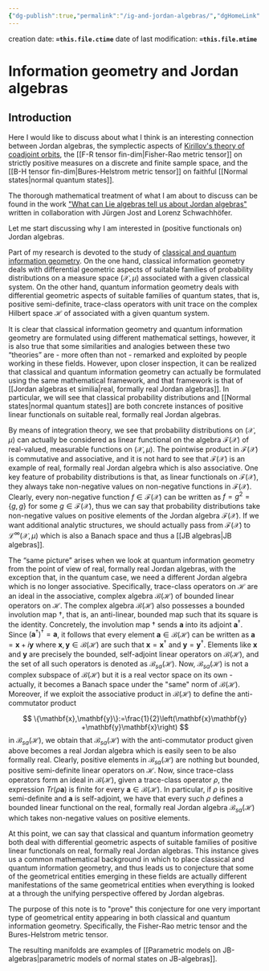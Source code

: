```yaml
---
{"dg-publish":true,"permalink":"/ig-and-jordan-algebras/","dgHomeLink":true,"dgPassFrontmatter":false,"dgShowBacklinks":false,"dgShowLocalGraph":true,"dgShowInlineTitle":false,"dgShowFileTree":true,"dgEnableSearch":true}
---
```



creation date: **`=this.file.ctime`** 
date of last modification: **`=this.file.mtime`**

# Information geometry and Jordan algebras

## Introduction


Here I would like to discuss about what I think is an interesting connection between Jordan algebras, the symplectic aspects of [Kirillov's theory of coadjoint orbits](https://en.wikipedia.org/wiki/Orbit_method), the [[F-R tensor fin-dim\|Fisher-Rao metric tensor]] on strictly positive measures on a discrete and finite sample space, and the [[B-H tensor fin-dim\|Bures-Helstrom metric tensor]] on faithful [[Normal states\|normal quantum states]].

The thorough mathematical treatment of what I am about to discuss can be found in the work ["What can Lie algebras tell us about Jordan algebras"](https://arxiv.org/abs/2112.09781) written in collaboration with Jürgen Jost and Lorenz Schwachhöfer.

Let me start discussing why I am interested in (positive functionals on) Jordan algebras. 

Part of my research is devoted to the study of [classical and quantum information geometry](https://math.stackexchange.com/a/4221413/86146). On the one hand, classical information geometry deals with differential geometric aspects of suitable families of probability distributions on a measure space $(\mathcal{X},\mu)$ associated with a given classical system. On the other hand, quantum information geometry deals with differential geometric aspects of suitable families of quantum states, that is, positive semi-definite, trace-class operators with unit trace on the complex Hilbert space $\mathcal{H}$ of associated with a given quantum system.

It is clear that  classical information geometry and quantum information geometry are formulated using different mathematical settings, however, it is also true that some similarities and analogies between these two “theories” are - more often than not - remarked and exploited by people working in these fields. However, upon closer inspection, it can be realized that classical and quantum information geometry can actually be formulated using the same mathematical framework, and that framework is that of [[Jordan algebras et similia\|real, formally real Jordan algebras]]. In particular, we will see that classical probability distributions and [[Normal states\|normal quantum states]] are both concrete instances of positive linear functionals on suitable real, formally real Jordan algebras.

By means of integration theory, we see that probability distributions on $(\mathcal{X},\mu)$ can actually  be considered as linear functional on the algebra $\mathcal{F}(\mathcal{X})$ of real-valued, measurable functions on $(\mathcal{X},\mu)$. The pointwise product in $\mathcal{F}(\mathcal{X})$ is commutative and associative, and it is not hard to see that $\mathcal{F}(\mathcal{X})$ is an example of real, formally real Jordan algebra which is also associative.  One key feature  of probability distributions is that, as linear functionals on $\mathcal{F}(\mathcal{X})$, they always take non-negative values on non-negative functions in $\mathcal{F}(\mathcal{X})$.  Clearly, every non-negative function $f\in \mathcal{F}(\mathcal{X})$ can be written as $f=g^2=\{g,g\}$ for some $g\in\mathcal{F}(\mathcal{X})$,  thus we can say that probability distributions take non-negative values on positive elements of the Jordan algebra $\mathcal{F}(\mathcal{X})$. If we want additional analytic structures, we should actually pass from $\mathcal{F}(\mathcal{X})$ to $\mathcal{L}^{\infty}(\mathcal{X},\mu)$ which is also a Banach space and thus a [[JB algebras\|JB algebras]]. 

The “same picture” arises when we look at quantum information geometry from the point of view of real, formally real Jordan algebras, with the exception that, in the quantum case, we need a different Jordan algebra which is no longer associative. Specifically, trace-class operators on $\mathcal{H}$ are an ideal in the associative, complex algebra $\mathcal{B}(\mathcal{H})$ of bounded linear operators on $\mathcal{H}$. The complex algebra $\mathcal{B}(\mathcal{H})$  also possesses a bounded involution map $\dagger$, that is, an anti-linear, bounded map such that its square is the identity. Concretely, the involution map $\dagger$ sends $\mathbf{a}$ into its adjoint $\mathbf{a}^{\dagger}$. Since $(\mathbf{a}^{\dagger})^{\dagger}=\mathbf{a}$, it follows that every element $\mathbf{a}\in\mathcal{B}(\mathcal{H})$ can be written as $\mathbf{a}=\mathbf{x} + i\mathbf{y}$ where $\mathbf{x},\mathbf{y}\in\mathcal{B}(\mathcal{H})$ are such that $\mathbf{x}=\mathbf{x}^{\dagger}$ and $\mathbf{y}=\mathbf{y}^{\dagger}$. Elements like $\mathbf{x}$ and $\mathbf{y}$ are precisely the bounded, self-adjoint linear operators on $\mathcal{B}(\mathcal{H})$, and the set of all such operators is denoted as $\mathcal{B}_{sa}(\mathcal{H})$. Now, $\mathcal{B}_{sa}(\mathcal{H})$ is not a complex subspace of $\mathcal{B}(\mathcal{H})$ but it is a real vector space on its own - actually, it becomes a Banach space under the "same" norm of $\mathcal{B}(\mathcal{H})$. Moreover, if we exploit the associative product in $\mathcal{B}(\mathcal{H})$ to define the anti-commutator product 

$$  
\{\mathbf{x},\mathbf{y}\}:=\frac{1}{2}\left(\mathbf{x}\mathbf{y} +\mathbf{y}\mathbf{x}\right)
$$
in  $\mathcal{B}_{sa}(\mathcal{H})$, we obtain that $\mathcal{B}_{sa}(\mathcal{H})$ with the anti-commutator product given above becomes a real Jordan algebra which is easily seen to be also formally real. Clearly, positive elements in  $\mathcal{B}_{sa}(\mathcal{H})$ are nothing but bounded, positive semi-definite linear operators on $\mathcal{H}$. Now, since trace-class operators form an ideal in $\mathcal{B}(\mathcal{H})$, given a trace-class operator $\rho$, the expression $Tr(\rho\mathbf{a})$ is finite for every $\mathbf{a}\in\mathcal{B}(\mathcal{H})$. In particular, if $\rho$ is positive semi-definite and $\mathbf{a}$ is self-adjoint, we have that every such $\rho$ defines a bounded linear functional on the real, formally real Jordan algebra $\mathcal{B}_{sa}(\mathcal{H})$ which takes non-negative values on positive elements.

At this point, we can say that classical and quantum information geometry both deal with differential geometric aspects of suitable families  of positive linear functionals on real, formally real Jordan algebras.  This instance gives us a common mathematical background in which to place classical and quantum information geometry, and thus leads us to conjecture that some of the geometrical entities emerging in these fields are actually different manifestations of the same geometrical entities when everything is looked at a through the unifying perspective offered by Jordan algebras. 

The purpose of this note is to "prove" this conjecture for one very important type of geometrical entity appearing in both classical and quantum information geometry. Specifically, the Fisher-Rao metric tensor and the Bures-Helstrom metric tensor.  






The resulting manifolds are examples of [[Parametric models on JB-algebras\|parametric models of normal states on JB-algebras]].

